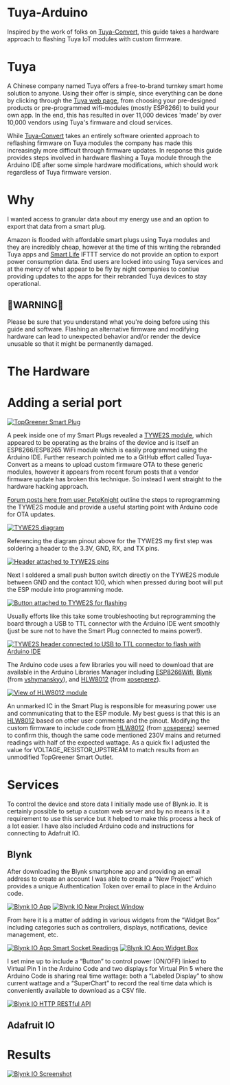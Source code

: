 # Tuya-Arduino
Inspired by the work of folks on [Tuya-Convert](https://github.com/ct-Open-Source/tuya-convert), this guide takes a hardware approach to flashing Tuya IoT modules with custom firmware. 

# Tuya

A Chinese company named Tuya offers a free-to-brand turnkey smart home solution to anyone. Using their offer is simple, since everything can be done by clicking through the [Tuya web page](https://en.tuya.com/), from choosing your pre-designed products or pre-programmed wifi-modules (mostly ESP8266) to build your own app. In the end, this has resulted in over 11,000 devices 'made' by over 10,000 vendors using Tuya's firmware and cloud services.

While [Tuya-Convert](https://github.com/ct-Open-Source/tuya-convert) takes an entirely software oriented approach to reflashing firmware on Tuya modules the company has made this increasingly more difficult through firmware updates. In response this guide provides steps involved in hardware flashing a Tuya module through the Arduino IDE after some simple hardware modifications, which should work regardless of Tuya firmware version.

# Why

I wanted access to granular data about my energy use and an option to export that data from a smart plug. 

Amazon is flooded with affordable smart plugs using Tuya modules and they are incredibly cheap, however at the time of this writing the rebranded Tuya apps and [Smart Life](https://ifttt.com/smartlife) IFTTT service do not provide an option to export power consumption data. End users are locked into using Tuya services and at the mercy of what appear to be fly by night companies to contiue providing updates to the apps for their rebranded Tuya devices to stay operational. 

## 🚨WARNING🚨
Please be sure that you understand what you're doing before using this guide and software. Flashing an alternative firmware and modifying hardware can lead to unexpected behavior and/or render the device unusable so that it might be permanently damaged.

# The Hardware



# Adding a serial port

[![TopGreener Smart Plug](https://brandonroots.com/wp-content/uploads/2021/03/TopGreener_SmartSocket_00001-1536x2048.jpg)](https://www.brandonroots.com/)

A peek inside one of my Smart Plugs revealed a [TYWE2S module](https://developer.tuya.com/en/docs/iot/device-development/module/wifi-module/we-series-module/wifie2smodule?id=K9605u79tgxug), which appeared to be operating as the brains of the device and is itself an ESP8266/ESP8265 WiFi module which is easily programmed using the Arduino IDE. Further research pointed me to a GitHub effort called Tuya-Convert as a means to upload custom firmware OTA to these generic modules, however it appears from recent forum posts that a vendor firmware update has broken this technique. So instead I went straight to the hardware hacking approach.

[Forum posts here from user PeteKnight](https://community.blynk.cc/t/alternative-to-sonoff-s20-eu-type-f-smart-socket/23318) outline the steps to reprogramming the TYWE2S module and provide a useful starting point with Arduino code for OTA updates.

[![TYWE2S diagram](https://brandonroots.com/wp-content/uploads/2021/03/TYWE2S.png)](https://www.brandonroots.com/)

Referencing the diagram pinout above for the TYWE2S my first step was soldering a header to the 3.3V, GND, RX, and TX pins.

[![Header attached to TYWE2S pins](https://brandonroots.com/wp-content/uploads/2021/03/TopGreener_SmartSocket_00009-2048x1625.jpg)](https://www.brandonroots.com/)

Next I soldered a small push button switch directly on the TYWE2S module between GND and the contact 100, which when pressed during boot will put the ESP module into programming mode.

[![Button attached to TYWE2S for flashing](https://brandonroots.com/wp-content/uploads/2021/03/TopGreener_SmartSocket_00012-1536x2048.jpg)](https://www.brandonroots.com/)

Usually efforts like this take some troubleshooting but reprogramming the board through a USB to TTL connector with the Arduino IDE went smoothly (just be sure not to have the Smart Plug connected to mains power!).

[![TYWE2S header connected to USB to TTL connector to flash with Arduino IDE](https://brandonroots.com/wp-content/uploads/2021/03/TopGreener_SmartSocket_00014-2048x1536.jpg)](https://www.brandonroots.com/)

The Arduino code uses a few libraries you will need to download that are available in the Arduino Libraries Manager including [ESP8266Wifi](https://github.com/esp8266/Arduino/tree/master/libraries/ESP8266WiFi), [Blynk](https://github.com/blynkkk/blynk-library) (from [vshymanskyy](https://github.com/vshymanskyy)), and [HLW8012](https://github.com/xoseperez/hlw8012) (from [xoseperez](https://github.com/xoseperez/hlw8012/commits?author=xoseperez)).

[![View of HLW8012 module](https://brandonroots.com/wp-content/uploads/2021/03/TopGreener_SmartSocket_00021-2048x1536.jpg)](https://www.brandonroots.com/)

An unmarked IC in the Smart Plug is responsible for measuring power use and communicating that to the ESP module. My best guess is that this is an [HLW8012](https://tinkerman.cat/post/hlw8012-ic-new-sonoff-pow/) based on other user comments and the pinout. Modifying the custom firmware to include code from [HLW8012](https://github.com/xoseperez/hlw8012) (from [xoseperez](https://github.com/xoseperez/hlw8012/commits?author=xoseperez)) seemed to confirm this, though the same code mentioned 230V mains and returned readings with half of the expected wattage. As a quick fix I adjusted the value for VOLTAGE_RESISTOR_UPSTREAM to match results from an unmodified TopGreener Smart Outlet.

# Services

To control the device and store data I initially made use of Blynk.io. It is certainly possible to setup a custom web server and by no means is it a requirement to use this service but it helped to make this process a heck of a lot easier. I have also included Arduino code and instructions for connecting to Adafruit IO.

## Blynk

After downloading the Blynk smartphone app and providing an email address to create an account I was able to create a “New Project” which provides a unique Authentication Token over email to place in the Arduino code.

[![Blynk IO App](https://brandonroots.com/wp-content/uploads/2021/03/Blynk_Socket1_00008-1-946x2048.png)](https://www.brandonroots.com/)
[![Blynk IO New Project Window](https://brandonroots.com/wp-content/uploads/2021/03/Blynk_Socket1_00009-2-946x2048.png)](https://www.brandonroots.com/)

From here it is a matter of adding in various widgets from the “Widget Box” including categories such as controllers, displays, notifications, device management, etc.

[![Blynk IO App Smart Socket Readings](https://brandonroots.com/wp-content/uploads/2021/03/Blynk_Socket1_00010-946x2048.png)](https://www.brandonroots.com/)
[![Blynk IO App Widget Box](https://brandonroots.com/wp-content/uploads/2021/03/Blynk_Socket1_00011-946x2048.png)](https://www.brandonroots.com/)

I set mine up to include a “Button” to control power (ON/OFF) linked to Virtual Pin 1 in the Arduino Code and two displays for Virtual Pin 5 where the Arduino Code is sharing real time wattage: both a “Labeled Display” to show current wattage and a “SuperChart” to record the real time data which is conveniently available to download as a CSV file.

[![Blynk IO HTTP RESTful API](https://brandonroots.com/wp-content/uploads/2021/03/Blynk-Restful-API-2048x1189.png)](https://www.brandonroots.com/)

## Adafruit IO

# Results

[![Blynk IO Screenshot](https://brandonroots.com/wp-content/uploads/2021/03/Blynk_Socket1_00007-2048x946.png)](https://www.brandonroots.com/)
